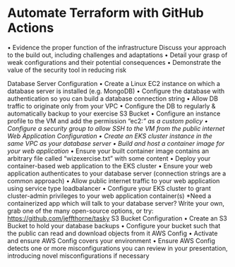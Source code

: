 # Automate Terraform with GitHub Actions


• Evidence the proper function of the infrastructure
Discuss your approach to the build out, including challenges and adaptations
• Detail your grasp of weak configurations and their potential consequences
• Demonstrate the value of the security tool in reducing risk

Database Server Configuration
• Create a Linux EC2 instance on which a database server is installed (e.g. MongoDB)
• Configure the database with authentication so you can build a database connection string
• Allow DB traffic to originate only from your VPC
• Configure the DB to regularly & automatically backup to your exercise S3 Bucket
• Configure an instance profile to the VM and add the permission “ec2:*” as a custom
policy
• Configure a security group to allow SSH to the VM from the public internet
Web Application Configuration
• Create an EKS cluster instance in the same VPC as your database server
• Build and host a container image for your web application*
• Ensure your built container image contains an arbitrary file called “wizexercise.txt” with
some content
• Deploy your container-based web application to the EKS cluster
• Ensure your web application authenticates to your database server (connection strings
are a common approach)
• Allow public internet traffic to your web application using service type loadbalancer
• Configure your EKS cluster to grant cluster-admin privileges to your web application
container(s)
*Need a containerized app which will talk to your database server? Write your own, grab one of
the many open-source options, or try: https://github.com/jeffthorne/tasky
S3 Bucket Configuration
• Create an S3 Bucket to hold your database backups
• Configure your bucket such that the public can read and download objects from it
AWS Config
• Activate and ensure AWS Config covers your environment
• Ensure AWS Config detects one or more misconfigurations you can review in your
presentation, introducing novel misconfigurations if necessary
